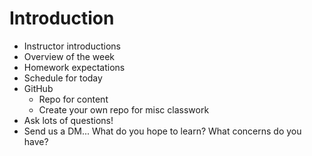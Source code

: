 # Introduction

* Instructor introductions
* Overview of the week
* Homework expectations
* Schedule for today
* GitHub
  * Repo for content
  * Create your own repo for misc classwork
* Ask lots of questions!
* Send us a DM... What do you hope to learn? What concerns do you have?
